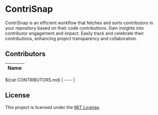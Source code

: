 # ContriSnap
ContriSnap is an efficient workflow that fetches and sorts contributors in your repository based on their code contributions. Gain insights into contributor engagement and impact. Easily track and celebrate their contributions, enhancing project transparency and collaboration.

## Contributors

<!-- CONTRIBUTORS START -->
| Name |
| ---- |
$(cat CONTRIBUTORS.md)
| ---- |
<!-- CONTRIBUTORS END -->

## License

This project is licensed under the [MIT License](LICENSE).
